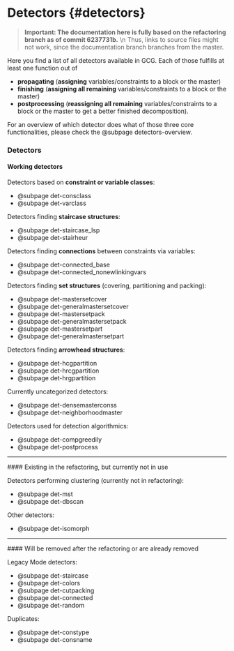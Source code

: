 # Detectors {#detectors}

> **Important: The documentation here is fully based on the refactoring branch as of commit 6237731b.**  \n
> Thus, links to source files might not work, since the documentation branch branches from the master.

Here you find a list of all detectors available in GCG. Each of those fulfills at least one
function out of
* **propagating** (**assigning** variables/constraints to a block or the master)
* **finishing** (**assigning all remaining** variables/constraints to a block or the master)
* **postprocessing** (**reassigning all remaining** variables/constraints to a block or the master to get a better finished decomposition).

For an overview of which detector does what of those three core functionalities, please check the @subpage detectors-overview.

### Detectors
#### Working detectors
Detectors based on **constraint or variable classes**:
- @subpage det-consclass
- @subpage det-varclass


Detectors finding **staircase structures**:
- @subpage det-staircase_lsp
- @subpage det-stairheur

Detectors finding **connections** between constraints via variables:
- @subpage det-connected_base
- @subpage det-connected_nonewlinkingvars

Detectors finding **set structures** (covering, partitioning and packing):
- @subpage det-mastersetcover
- @subpage det-generalmastersetcover
- @subpage det-mastersetpack
- @subpage det-generalmastersetpack
- @subpage det-mastersetpart
- @subpage det-generalmastersetpart

Detectors finding **arrowhead structures**:
- @subpage det-hcgpartition
- @subpage det-hrcgpartition
- @subpage det-hrgpartition

Currently uncategorized detectors:
- @subpage det-densemasterconss
- @subpage det-neighborhoodmaster

Detectors used for detection algorithmics:
- @subpage det-compgreedily
- @subpage det-postprocess

<hr>
#### Existing in the refactoring, but currently not in use

Detectors performing clustering (currently not in refactoring):
- @subpage det-mst
- @subpage det-dbscan

Other detectors:
- @subpage det-isomorph

<hr>
#### Will be removed after the refactoring or are already removed

Legacy Mode detectors:
- @subpage det-staircase
- @subpage det-colors
- @subpage det-cutpacking
- @subpage det-connected
- @subpage det-random

Duplicates:
- @subpage det-constype
- @subpage det-consname
